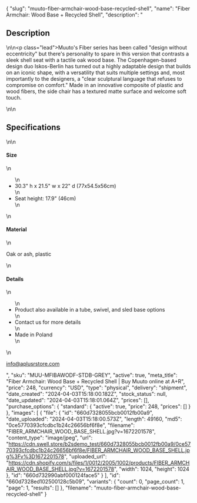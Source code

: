 {
  "slug": "muuto-fiber-armchair-wood-base-recycled-shell",
  "name": "Fiber Armchair: Wood Base + Recycled Shell",
  "description": "<h2>Description</h2>\n<!-- split -->\n<p class=\"lead\">Muuto's Fiber series has been called \"design without eccentricity\" but there's personality to spare in this version that contrasts a sleek shell seat with a tactile oak wood base. The Copenhagen-based design duo Iskos-Berlin has turned out a highly adaptable design that builds on an iconic shape, with a versatility that suits multiple settings and, most importantly to the designers, a \"clear sculptural language that refuses to compromise on comfort.\" Made in an innovative composite of plastic and wood fibers, the side chair has a textured matte surface and welcome soft touch.</p>\n<!-- split -->\n<h2>Specifications</h2>\n<!-- split -->\n<h4>Size</h4>\n<ul>\n<li>30.3\" h x 21.5\" w x 22\" d (77x54.5x56cm)</li>\n<li>Seat height: 17.9\" (46cm)</li>\n</ul>\n<h4>Material</h4>\n<p>Oak or ash, plastic</p>\n<h4>Details</h4>\n<ul>\n<li>Product also available in a tube, swivel, and sled base options</li>\n<li>Contact us for more details</li>\n<li>Made in Poland</li>\n</ul>\n<p>info@aplusrstore.com</p>",
  "sku": "MUU-MFIBAWODF-STDB-GREY",
  "active": true,
  "meta_title": "Fiber Armchair: Wood Base + Recycled Shell | Buy Muuto online at A+R",
  "price": 248,
  "currency": "USD",
  "type": "physical",
  "delivery": "shipment",
  "date_created": "2024-04-03T15:18:00.182Z",
  "stock_status": null,
  "date_updated": "2024-04-03T15:18:01.064Z",
  "prices": [],
  "purchase_options": {
    "standard": {
      "active": true,
      "price": 248,
      "prices": []
    }
  },
  "images": [
    {
      "file": {
        "id": "660d7328055bcb0012fb00a9",
        "date_uploaded": "2024-04-03T15:18:00.573Z",
        "length": 49160,
        "md5": "0ce5770393cfcdbc1b24c26656bf6f8e",
        "filename": "FIBER_ARMCHAIR_WOOD_BASE_SHELL.jpg?v=1672201578",
        "content_type": "image/jpeg",
        "url": "https://cdn.swell.store/b2sdemo_test/660d7328055bcb0012fb00a9/0ce5770393cfcdbc1b24c26656bf6f8e/FIBER_ARMCHAIR_WOOD_BASE_SHELL.jpg%3Fv%3D1672201578",
        "uploaded_url": "https://cdn.shopify.com/s/files/1/0012/2005/1002/products/FIBER_ARMCHAIR_WOOD_BASE_SHELL.jpg?v=1672201578",
        "width": 1024,
        "height": 1024
      },
      "id": "660d732990abf000124face5"
    }
  ],
  "id": "660d7328ed102500128c5b09",
  "variants": {
    "count": 0,
    "page_count": 1,
    "page": 1,
    "results": []
  },
  "filename": "muuto-fiber-armchair-wood-base-recycled-shell"
}
